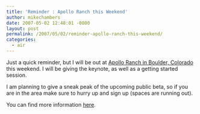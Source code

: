 ```yaml
---
title: 'Reminder : Apollo Ranch this Weekend'
author: mikechambers
date: 2007-05-02 12:48:01 -0800
layout: post
permalink: /2007/05/02/reminder-apollo-ranch-this-weekend/
categories:
  - air
---
```



Just a quick reminder, but I will be out at [Apollo Ranch in Boulder, Colorado][1] this weekend. I will be giving the keynote, as well as a getting started session.

I am planning to give a sneak peak of the upcoming public beta, so if you are in the area make sure to hurry up and sign up (spaces are running out).

You can find more information [here][1].

 [1]: http://apolloranch.eventbrite.com/